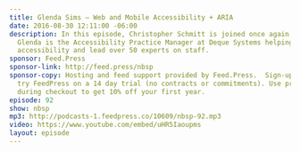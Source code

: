 ```yaml
---
title: Glenda Sims — Web and Mobile Accessibility + ARIA
date: 2016-08-30 12:11:00 -06:00
description: In this episode, Christopher Schmitt is joined once again by Glenda Sims.
  Glenda is the Accessibility Practice Manager at Deque Systems helping to define
  accessibility and lead over 50 experts on staff.
sponsor: Feed.Press
sponsor-link: http://feed.press/nbsp
sponsor-copy: Hosting and feed support provided by Feed.Press.  Sign-up today and
  try FeedPress on a 14 day trial (no contracts or commitments). Use promo code *nbsp*
  during checkout to get 10% off your first year.
episode: 92
show: nbsp
mp3: http://podcasts-1.feedpress.co/10609/nbsp-92.mp3
video: https://www.youtube.com/embed/uHR5Iaoupms
layout: episode
---
```


